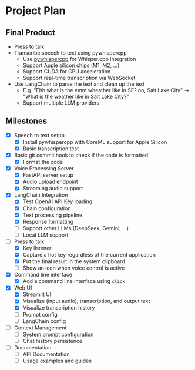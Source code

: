 # Project Plan

## Final Product

- Press to talk
- Transcribe speech to text using pywhispercpp
    - Use [pywhispercpp](https://github.com/absadiki/pywhispercpp) for Whisper.cpp integration
    - Support Apple silicon chips (M1, M2, ...)
    - Support CUDA for GPU acceleration
    - Support real-time transcription via WebSocket
- Use LangChain to parse the text and clean up the text
    - E.g. "Ehh what is the emm wheather like in SF? no, Salt Lake City" -> "What is the weather like in Salt Lake City?"
    - Support multiple LLM providers

## Milestones

- [x] Speech to text setup
    - [x] Install pywhispercpp with CoreML support for Apple Silicon
    - [x] Basic transcription test
- [x] Basic git commit hook to check if the code is formatted
    - [x] Format the code
- [x] Voice Processing Server
    - [x] FastAPI server setup
    - [x] Audio upload endpoint
    - [x] Streaming audio support
- [x] LangChain Integration
    - [x] Test OpenAI API Key loading
    - [x] Chain configuration
    - [x] Text processing pipeline
    - [x] Response formatting
    - [ ] Support other LLMs (DeepSeek, Gemini, ...)
    - [ ] Local LLM support
- [ ] Press to talk
    - [x] Key listener
    - [x] Capture a hot key regardless of the current application
    - [x] Put the final result in the system clipboard
    - [ ] Show an icon when voice control is active
- [x] Command line interface
    - [x] Add a command line interface using `click`
- [x] Web UI
    - [x] Streamlit UI
    - [x] Visualize (input audio), transcription, and output text
    - [x] Visualize transcription history
    - [ ] Prompt config
    - [ ] LangChain config
- [ ] Context Management
    - [ ] System prompt configuration
    - [ ] Chat history persistence
- [ ] Documentation
    - [ ] API Documentation
    - [ ] Usage examples and guides
